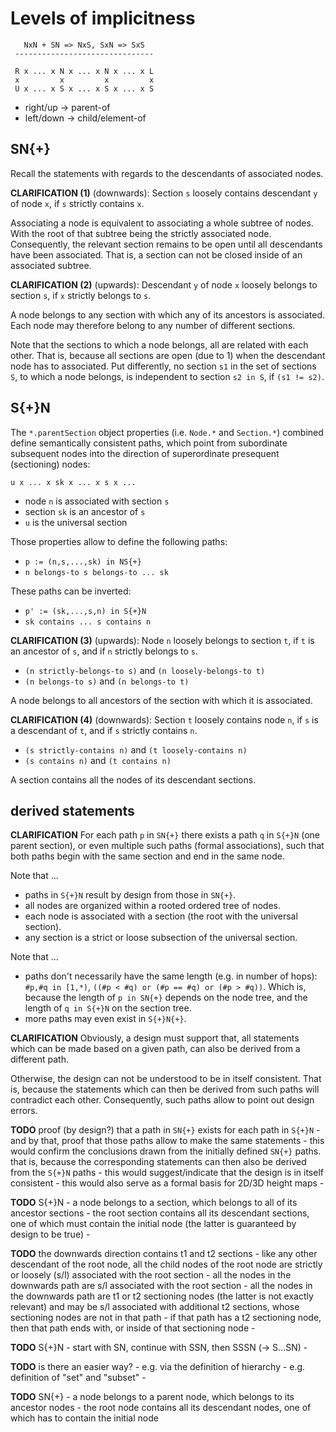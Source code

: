
<!-- ======================================================================= -->
# Levels of implicitness

```
   NxN + SN => NxS, SxN => SxS
 -------------------------------

 R x ... x N x ... x N x ... x L
 x         x         x         x
 U x ... x S x ... x S x ... x S
```

* right/up -> parent-of
* left/down -> child/element-of

<!-- ======================================================================= -->
## SN{+}

Recall the statements with regards to the descendants of associated nodes.

**CLARIFICATION (1)**
(downwards): Section `s` loosely contains descendant `y` of node `x`,
if `s` strictly contains `x`.

Associating a node is equivalent to associating a whole subtree of nodes. With
the root of that subtree being the strictly associated node. Consequently, the
relevant section remains to be open until all descendants have been associated.
That is, a section can not be closed inside of an associated subtree.

**CLARIFICATION (2)**
(upwards): Descendant `y` of node `x` loosely belongs to section `s`,
if `x` strictly belongs to `s`.

A node belongs to any section with which any of its ancestors is associated.
Each node may therefore belong to any number of different sections.

Note that the sections to which a node belongs, all are related with each other.
That is, because all sections are open (due to 1) when the descendant node has
to associated. Put differently, no section `s1` in the set of sections `S`, to
which a node belongs, is independent to section `s2 in S`, if `(s1 != s2)`.

<!-- ======================================================================= -->
## S{+}N

The `*.parentSection` object properties (i.e. `Node.*` and `Section.*`)
combined define semantically consistent paths, which point from subordinate
subsequent nodes into the direction of superordinate presequent (sectioning)
nodes:

``` 
u x ... x sk x ... x s x ...
```

* node `n` is associated with section `s`
* section `sk` is an ancestor of `s`
* `u` is the universal section

Those properties allow to define the following paths:

* `p := (n,s,...,sk) in NS{+}`
* `n belongs-to s belongs-to ... sk`

These paths can be inverted:

* `p' := (sk,...,s,n) in S{+}N`
* `sk contains ... s contains n`

**CLARIFICATION (3)**
(upwards): Node `n` loosely belongs to section `t`,
if `t` is an ancestor of `s`, and if `n` strictly belongs to `s`.

* `(n strictly-belongs-to s)` and `(n loosely-belongs-to t)`
* `(n belongs-to s)` and `(n belongs-to t)`

A node belongs to all ancestors of the section with which it is associated.

**CLARIFICATION (4)**
(downwards): Section `t` loosely contains node `n`,
if `s` is a descendant of `t`, and if `s` strictly contains `n`.

* `(s strictly-contains n)` and `(t loosely-contains n)`
* `(s contains n)` and `(t contains n)`

A section contains all the nodes of its descendant sections.

<!-- ======================================================================= -->
## derived statements

**CLARIFICATION**
For each path `p` in `SN{+}` there exists a path `q` in `S{+}N` (one parent
section), or even multiple such paths (formal associations), such that both
paths begin with the same section and end in the same node.

Note that ...

* paths in `S{+}N` result by design from those in `SN{+}`.
* all nodes are organized within a rooted ordered tree of nodes.
* each node is associated with a section (the root with the universal section).
* any section is a strict or loose subsection of the universal section.

Note that ...

* paths don't necessarily have the same length (e.g. in number of hops):
  `#p,#q in [1,*)`, `((#p < #q) or (#p == #q) or (#p > #q))`. Which is,
  because the length of `p in SN{+}` depends on the node tree, and the
  length of `q in S{+}N` on the section tree.
* more paths may even exist in `S{+}N{+}`.

**CLARIFICATION**
Obviously, a design must support that, all statements which can be made based
on a given path, can also be derived from a different path.

Otherwise, the design can not be understood to be in itself consistent. That is,
because the statements which can then be derived from such paths will contradict
each other. Consequently, such paths allow to point out design errors.

<!-- ======================================================================= -->

**TODO**
proof (by design?) that a path in `SN{+}` exists for each path in `S{+}N` -
and by that, proof that those paths allow to make the same statements -
this would confirm the conclusions drawn from the initially defined
`SN{+}` paths. that is, because the corresponding statements can then
also be derived from the `S{+}N` paths -
this would suggest/indicate that the design is in itself consistent -
this would also serve as a formal basis for 2D/3D height maps -

**TODO**
S{+}N -
a node belongs to a section, which belongs to all of its ancestor sections -
the root section contains all its descendant sections, one of which must
contain the initial node (the latter is guaranteed by design to be true) -

**TODO**
the downwards direction contains t1 and t2 sections -
like any other descendant of the root node, all the child nodes of the root
node are strictly or loosely (s/l) associated with the root section -
all the nodes in the downwards path are s/l associated with the root section -
all the nodes in the downwards path are t1 or t2 sectioning nodes (the latter
is not exactly relevant) and may be s/l associated with additional t2 sections,
whose sectioning nodes are not in that path -
if that path has a t2 sectioning node, then that path ends with,
or inside of that sectioning node -

**TODO**
S{+}N -
start with SN, continue with SSN, then SSSN (-> S...SN) -

**TODO**
is there an easier way? -
e.g. via the definition of hierarchy -
e.g. definition of "set" and "subset" -

**TODO**
SN{+} -
a node belongs to a parent node,
which belongs to its ancestor nodes -
the root node contains all its descendant nodes,
one of which has to contain the initial node
